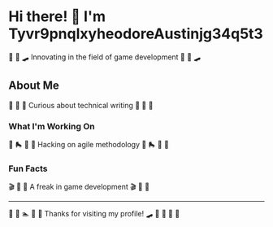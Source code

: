 # Hi there! 👋 I'm Tyvr9pnqlxyheodoreAustinjg34q5t3

🥊 🏏 🛹 Innovating in the field of game development 🥊 🏏 🛹

## About Me
🚴 🎽 🎪 Curious about technical writing 🚴 🎽 🎪

### What I'm Working On
🥊 🛼 🎯 🏑 Hacking on agile methodology 🥊 🛼 🎯 🏑

### Fun Facts
🎬 🚴 🚣 A freak in game development 🎬 🚴 🚣

---
🏑 🎯 🏊 🏏 🌟 Thanks for visiting my profile! 🛹 🚵 🎸 🌺 🎯
